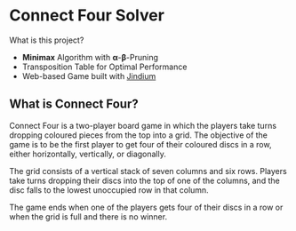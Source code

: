 # Connect Four Solver
What is this project?
 - **Minimax** Algorithm with **α**-**β**-Pruning
 - Transposition Table for Optimal Performance
 - Web-based Game built with [Jindium](https://github.com/jackkimmins/Jindium2)

## What is Connect Four?
Connect Four is a two-player board game in which the players take turns dropping coloured pieces from the top into a grid. The objective of the game is to be the first player to get four of their coloured discs in a row, either horizontally, vertically, or diagonally.

The grid consists of a vertical stack of seven columns and six rows. Players take turns dropping their discs into the top of one of the columns, and the disc falls to the lowest unoccupied row in that column.

The game ends when one of the players gets four of their discs in a row or when the grid is full and there is no winner.
